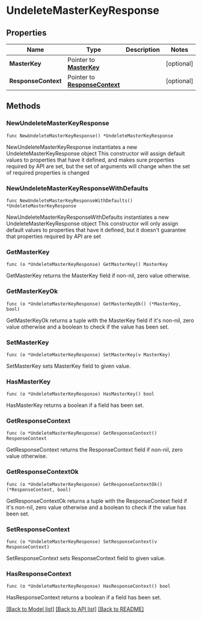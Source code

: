 # UndeleteMasterKeyResponse

## Properties

Name | Type | Description | Notes
------------ | ------------- | ------------- | -------------
**MasterKey** | Pointer to [**MasterKey**](MasterKey.md) |  | [optional] 
**ResponseContext** | Pointer to [**ResponseContext**](ResponseContext.md) |  | [optional] 

## Methods

### NewUndeleteMasterKeyResponse

`func NewUndeleteMasterKeyResponse() *UndeleteMasterKeyResponse`

NewUndeleteMasterKeyResponse instantiates a new UndeleteMasterKeyResponse object
This constructor will assign default values to properties that have it defined,
and makes sure properties required by API are set, but the set of arguments
will change when the set of required properties is changed

### NewUndeleteMasterKeyResponseWithDefaults

`func NewUndeleteMasterKeyResponseWithDefaults() *UndeleteMasterKeyResponse`

NewUndeleteMasterKeyResponseWithDefaults instantiates a new UndeleteMasterKeyResponse object
This constructor will only assign default values to properties that have it defined,
but it doesn't guarantee that properties required by API are set

### GetMasterKey

`func (o *UndeleteMasterKeyResponse) GetMasterKey() MasterKey`

GetMasterKey returns the MasterKey field if non-nil, zero value otherwise.

### GetMasterKeyOk

`func (o *UndeleteMasterKeyResponse) GetMasterKeyOk() (*MasterKey, bool)`

GetMasterKeyOk returns a tuple with the MasterKey field if it's non-nil, zero value otherwise
and a boolean to check if the value has been set.

### SetMasterKey

`func (o *UndeleteMasterKeyResponse) SetMasterKey(v MasterKey)`

SetMasterKey sets MasterKey field to given value.

### HasMasterKey

`func (o *UndeleteMasterKeyResponse) HasMasterKey() bool`

HasMasterKey returns a boolean if a field has been set.

### GetResponseContext

`func (o *UndeleteMasterKeyResponse) GetResponseContext() ResponseContext`

GetResponseContext returns the ResponseContext field if non-nil, zero value otherwise.

### GetResponseContextOk

`func (o *UndeleteMasterKeyResponse) GetResponseContextOk() (*ResponseContext, bool)`

GetResponseContextOk returns a tuple with the ResponseContext field if it's non-nil, zero value otherwise
and a boolean to check if the value has been set.

### SetResponseContext

`func (o *UndeleteMasterKeyResponse) SetResponseContext(v ResponseContext)`

SetResponseContext sets ResponseContext field to given value.

### HasResponseContext

`func (o *UndeleteMasterKeyResponse) HasResponseContext() bool`

HasResponseContext returns a boolean if a field has been set.


[[Back to Model list]](../README.md#documentation-for-models) [[Back to API list]](../README.md#documentation-for-api-endpoints) [[Back to README]](../README.md)


